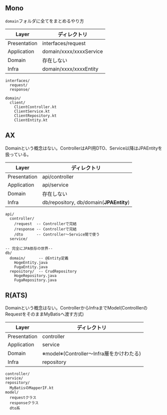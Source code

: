 ## Mono
`domain`フォルダに全てをまとめるやり方

|Layer|ディレクトリ|
|----|----|
|Presentation|interfaces/request|response, domain/xxxx/xxxxController|
|Application|domain/xxxx/xxxxService|
|Domain|存在しない|
|Infra|domain/xxxx/xxxxEntity|
```
interfaces/
  request/
  response/

domain/
  client/
    ClientController.kt
    ClientService.kt
    ClientRepository.kt
    ClientEntity.kt
```

## AX
Domainという概念はない。ControllerはAPI用DTO、Service以降はJPAEntityを扱っている。

|Layer|ディレクトリ|
|----|----|
|Presentation|api/controller|
|Application|api/service|
|Domain|存在しない|
|Infra|db/repository, db/domain(**JPAEntity**)|
```
api/
  controller/
    /request  -- Controllerで完結
    /response -- Controllerで完結
    /dto      -- Controller～Service間で使う
  service/

-- 完全にJPA依存の世界--
db/
  domain/      -- @Entity定義
    HogeEntity.java
    FugaEntity.java
  repository/  -- CrudRepository
    HogeRepository.java
    FugaRepository.java
```

## R(ATS)
Domainという概念はない。ControllerからInfraまでModel(ControlllerのRequestをそのままMyBatisへ渡す方式)

|Layer|ディレクトリ|
|----|----|
|Presentation|controller|
|Application|service|
|Domain|※model※(Controller～Infra層をかけわたる)|
|Infra|repository|
```
controller/
service/
repository/
  MyBatisのMapperIF.kt
model/
  requestクラス
  responseクラス
  dto系
```
